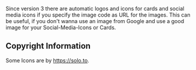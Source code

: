 Since version 3 there are automatic logos and icons for cards and social media icons if you specify the image code as URL for the images. This can be useful, if you don't wanna use an image from Google and use a good image for your Social-Media-Icons or Cards.

## Copyright Information
Some Icons are by https://solo.to.
